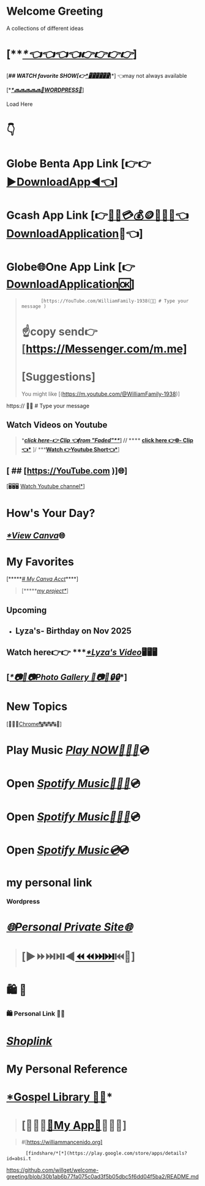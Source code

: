 ####
# Welcome Greeting
A collections of different ideas
 > 

####
>
# [*****[*👈👈👈👈👉👉👉👉](https://play.google.com/store/apps/details?id=com.android.chrome)***]


 [***## WATCH favorite SHOW[👉[*🖥️🖥️🖥️🖥️🖥️🖥️](https://play.google.com/store/apps/details?id=com.absi.tfctv)*]***] 👈may not always available

 [****[*🔜🔜🔜🔜🔜🔹WORDPRESS🔹](https://william311964.wordpress.com/2025/04/11/williamfamily-1964-2/?fbclid=IwY2xjawNYWXhleHRuA2FlbQIxMQABHioZmU1JlCjY4lZPDtA7-meLMe6kWqKk9qZT-KQzDp-nfhaTQCcHNjAh13FX_aem_aiJ07ShSSaSrI8yi0TcU4g)***]

 ####
 Load Here 
 # 👇
> #
# Globe Benta App Link [👉👉[▶️DownloadApp◀️👈](https://play.google.com/store/apps/details?id=com.globe.globebenta)]  
>
> #
# Gcash App Link [👉[🔗💵💳💰🪙📩💌🏧👈DownloadApplication](https://play.google.com/store/apps/details?id=com.globe.gcash.android)🔗👈] 

 ##
 # Globe🌐One App Link [👉[DownloadApplication🆗](https://play.google.com/store/apps/details?id=ph.com.globe.globeonesuperapp)]
 >            [https://YouTube.com/WilliamFamily-1938(📩📩 # Type your message )
>  #             ☝️copy send👉[https://Messenger.com/m.me]
> # [Suggestions]
> You might like             [(https://m.youtube.com/@WilliamFamily-1938)]
> 
https://      📩📩 # Type your message
> 
>####
 ## Watch Videos on Youtube
 > ****[*click here-👉 Clip 👈from "Faded"***](https://youtube/clip/UgkxnuxdLHJsQCcrb0TFZnRaZVV5-eopgoCx?si=G9NJ2874i0IeZqe6)*]  //
  >  **** [click here 👉🌐- Clip👈*](https://youtube.com/clip/UgkxHpKLRjADx3VWUeGvLiNlMbrH06Y7JP3F?si=-38LOzrN9KN_r7pJ)**  ]/
> *****[Watch 👉Youtube Short👈*](https://youtube/shorts/_NinazWF4qw?si=qUPGSSoDIYlMO0jp)**]
## [ ## [https://YouTube.com )]🌐]
  [🖥️🖥️🖥️ [Watch Youtube channel*](https://www.youtube/@WilliamFamily-1938)]
>  ####

>####
 # How's Your Day?
 ####
 ## *[*View Canva]()*🌐
>####
# My Favorites
[*****[*# My Canva Acct*](https://play.google.com/store/apps/details?id=com.canva.editor)****]
> [******[my project*](https://gabeandreaproj4.my.canva.site/hello)*]
>####
 ## Upcoming
- ## Lyza's- Birthday on Nov 2025
 > ####
  ## Watch here👉👉 ****[*Lyza's Video](https://github/user-attachments/assets/575e043b-bd1b-42b7-a576-0d7e1e4098fb)*🖥️🖥️🖥️
  ####
 ## [***[*📷📸📷Photo Gallery 📸📷📸🔒🔒](https://play.google/store/apps/details?id=com.coloros.gallery3d)****]

>####
# New Topics

####
[🔗🔠🔠[Chrome🔠](https://play.google.com/store/apps/details?id=com.android.chrome)🔠🔠🔠🔗]
 # Play Music *[*Play NOW*🎹🎸🎺](https://open.spotify/track/)*💿
> ####
# Open *[Spotify Music🎹🎺🎸](https://open.spotify.com/)*💿 
# Open *[Spotify Music🎸🎸🎺](    https://play.google.com/store/apps/details?id=com.spotify.music      )*💿
# Open *[Spotify Music💿](https://www.spotify.com)*💿
>####
# my personal link
> ####
### Wordpress
>####
 # *[🌐Personal Private Site🌐](https://william3164.wordpress.com/)*

 >####
># [▶️⏩⏭️⏯️◀️[⏪⏪⏭️⏭️](https://play.google/store/apps/details?id=instagram.android)⏮️🔼]


 ######
 #        🛍️            🛒
### 🛍️ Personal Link 🛒🛒 
>  ######
 # *[Shoplink](https://play.google.com/store/apps/details?id=com.shopee.ph )*

####

  >
  # My Personal Reference
  # [*Gospel Library 📖📘](https://play.google.com/store/apps/details?id=org.lds.ldssa)*

###
> # [🔹🔹🔹[🔹My App🔹](https://play.google.com/store/apps/details?id=egov.app)🔹🔹🔹]

>
> #[https://williammancenido.org]

           [findshare/*[*](https://play.google.com/store/apps/details?id=absi.t


           
https://github.com/willget/welcome-greeting/blob/30b1ab6b77fa075c0ad3f5b05dbc5f6dd04f5ba2/README.md


